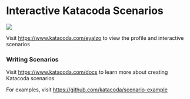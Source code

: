 # Interactive Katacoda Scenarios

[![](http://shields.katacoda.com/katacoda/eyalzo/count.svg)](https://www.katacoda.com/eyalzo "Get your profile on Katacoda.com")

Visit https://www.katacoda.com/eyalzo to view the profile and interactive scenarios

### Writing Scenarios
Visit https://www.katacoda.com/docs to learn more about creating Katacoda scenarios

For examples, visit https://github.com/katacoda/scenario-example
